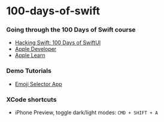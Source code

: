 # 100-days-of-swift

### Going through the 100 Days of Swift course

- [Hacking Swift: 100 Days of SwiftUI](https://www.hackingwithswift.com/100/swiftui)
- [Apple Developer](https://developer.apple.com/)
- [Apple Learn](https://developer.apple.com/learn/)

### Demo Tutorials

- [Emoji Selector App](https://youtu.be/nqTcAzPS3oc?si=ht1HXpnLeILSAGSR)

### XCode shortcuts

- iPhone Preview, toggle dark/light modes: `CMD + SHIFT + A`
